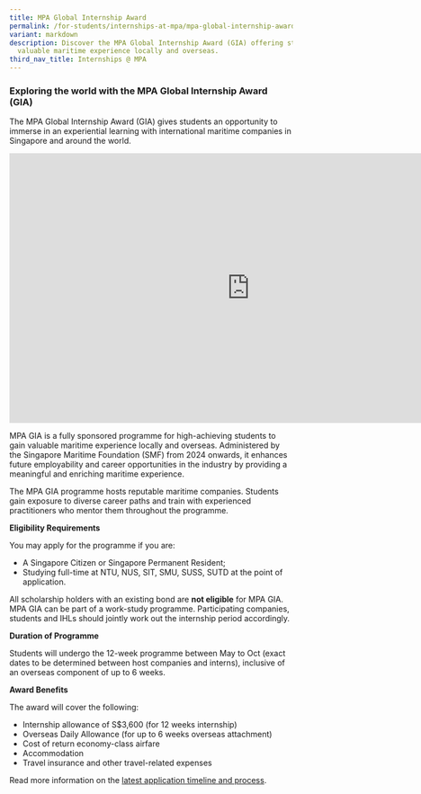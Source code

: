 ```yaml
---
title: MPA Global Internship Award
permalink: /for-students/internships-at-mpa/mpa-global-internship-award/
variant: markdown
description: Discover the MPA Global Internship Award (GIA) offering students
  valuable maritime experience locally and overseas.
third_nav_title: Internships @ MPA
---
```

### Exploring the world with the MPA Global Internship Award (GIA)

The MPA Global Internship Award (GIA) gives students an opportunity to immerse in an experiential learning with international maritime companies in Singapore and around the world.

<iframe allowfullscreen="" allow="accelerometer; autoplay; clipboard-write; encrypted-media; gyroscope; picture-in-picture; web-share" frameborder="0" title="YouTube video player" src="https://www.youtube.com/embed/RVzeNxuXHHU?si=XfosNM27KLNncI_w" height="480" width="854"></iframe>

MPA GIA is a fully sponsored programme for high-achieving students to gain valuable maritime experience locally and overseas. Administered by the Singapore Maritime Foundation (SMF) from 2024 onwards, it enhances future employability and career opportunities in the industry by providing a meaningful and enriching maritime experience.

The MPA GIA programme hosts reputable maritime companies. Students gain exposure to diverse career paths and train with experienced practitioners who mentor them throughout the programme.

**Eligibility Requirements**

You may apply for the programme if you are:

*   A Singapore Citizen or Singapore Permanent Resident;
*   Studying full-time at NTU, NUS, SIT, SMU, SUSS, SUTD at the point of application.

All scholarship holders with an existing bond are **not eligible** for MPA GIA. 
MPA GIA can be part of a work-study programme. Participating companies, students and IHLs should jointly work out the internship period accordingly. 

**Duration of Programme**

Students will undergo the 12-week programme between May to Oct (exact dates to be determined between host companies and interns), inclusive of an overseas component of up to 6 weeks.

**Award Benefits**

The award will cover the following:

*   Internship allowance of S$3,600 (for 12 weeks internship)
*   Overseas Daily Allowance (for up to 6 weeks overseas attachment)&nbsp;
*   Cost of return economy-class airfare
*   Accommodation
*   Travel insurance and other travel-related expenses


Read more information on the [latest application timeline and process](https://www.mpa.gov.sg/events-careers/education-and-scholarships/maritime-attachments/mpa-global-internship-award).